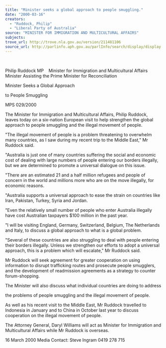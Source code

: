 ```yaml
---
title: "Minister seeks a global approach to people smuggling."
date: "2000-03-16"
creators:
  - "Ruddock, Philip"
  - "Liberal Party of Australia"
source: "MINISTER FOR IMMIGRATION AND MULTICULTURAL AFFAIRS"
subjects:
trove_url: http://trove.nla.gov.au/version/211481106
source_url: http://parlinfo.aph.gov.au/parlInfo/search/display/display.w3p;query=Id%3A%22media/pressrel/V4316%22
---
```


  

 Philip Ruddock MP    Minister for Immigration and Multicultural Affairs    Minister Assisting the Prime Minister for Reconciliation

 Minister Seeks a Global Approach

 to People Smuggling  

 MPS 029/2000 

 The Minister for Immigration and Multicultural Affairs, Philip Ruddock, leaves today on a six-nation European visit to help strengthen the global approach to people smuggling and the illegal movement of people.

 "The illegal movement of people is a problem threatening to overwhelm many countries, as I saw during my recent trip to the Middle East," Mr Ruddock said.

 "Australia is just one of many countries suffering the social and economic cost of dealing with large numbers of people entering our borders illegally, but we are determined to promote a universal dialogue on this issue.

 "There are an estimated 21 and a half million refugees and people of concern in the world and millions more who are on the move illegally, for economic reasons.

 "Australia supports a universal approach to ease the strain on countries like Iran, Pakistan, Turkey, Syria and Jordan.

 "Even the relatively small number of people who enter Australia illegally have cost Australian taxpayers $100 million in the past year.

 "I will be visiting England, Germany, Switzerland, Belgium, The Netherlands and Italy, to discuss a global approach to what is a global problem.

 "Several of these countries are also struggling to deal with people entering their borders illegally. Unless we strengthen our efforts to adopt a universal approach, this is a problem which will escalate," Mr Ruddock said.

 Mr Ruddock will seek agreement for greater cooperation on using information to disrupt trafficking routes and prosecute people smugglers, and the development of readmission agreements as a strategy to counter forum-shopping.

 The Minister will also discuss what individual countries are doing to address

 the problems of people smuggling and the illegal movement of people.

 As well as his recent visit to the Middle East, Mr Ruddock travelled to Indonesia in January and to China in October last year to discuss cooperation on the illegal movement of people.

 The Attorney General, Daryl Williams will act as Minister for Immigration and Multicultural Affairs while Mr Ruddock is overseas.

 16 March 2000 Media Contact: Steve Ingram 0419 278 715

  

